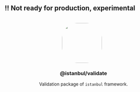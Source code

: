 
## !! Not ready for production, experimental

<p align="center">
<br>
<img src="https://avatars.githubusercontent.com/u/76786120?v=4" width="128" height="128" style="border-radius: 50px; margin-right: 10px;" />
</p>
<h3 align="center">@istanbul/validate</h3>
<p align="center">
  Validation package of <code>istanbul</code> framework. 
</p>